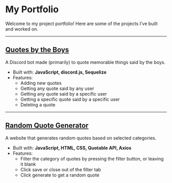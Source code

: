 # My Portfolio

Welcome to my project portfolio! Here are some of the projects I’ve built and worked on.

---

## [Quotes by the Boys](https://github.com/cyfake/quotes-by-the-boys)
A Discord bot made (primarily) to quote memorable things said by the boys.
- Built with: **JavaScript, discord.js, Sequelize**
- Features:
  - Adding new quotes
  - Getting any quote said by any user
  - Getting any quote said by a specific user
  - Getting a specific quote said by a specific user
  - Deleting a quote

---

## [Random Quote Generator](https://github.com/cyfake/random-quote-generator)
A website that generates random quotes based on selected categories.
- Built with: **JavaScript, HTML, CSS, Quotable API, Axios**
- Features:
  - Filter the category of quotes by pressing the filter button, or leaving it blank
  - Click save or close out of the filter tab
  - Click generate to get a random quote